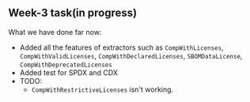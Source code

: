 ## Week-3 task(in progress)

What we have done far now:

- Added all the features of extractors such as `CompWithLicenses`, `CompWithValidLicenses`, `CompWithDeclaredLicenses`, `SBOMDataLicense`, `CompWithDeprecatedLicenses`
- Added test for SPDX and CDX
- TODO:
  - `CompWithRestrictiveLicenses` isn't working.
